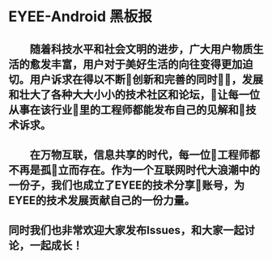 # EYEE-Android 黑板报
## &emsp;&emsp;随着科技水平和社会文明的进步，广大用户物质生活的愈发丰富，用户对于美好生活的向往变得更加迫切。用户诉求在得以不断创新和完善的同时，发展和壮大了各种大大小小的技术社区和论坛，让每一位从事在该行业里的工程师都能发布自己的见解和技术诉求。
## &emsp;&emsp;在万物互联，信息共享的时代，每一位工程师都不再是孤立而存在。作为一个互联网时代大浪潮中的一份子，我们也成立了EYEE的技术分享账号，为EYEE的技术发展贡献自己的一份力量。

## 同时我们也非常欢迎大家发布Issues，和大家一起讨论，一起成长！